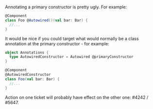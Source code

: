 Annotating a primary constructor is pretty ugly.  For example:
```scala
@Component
class Foo @Autowired()(val bar: Bar) {
  //...
}
```

It would be nice if you could target what would normally be a class annotation at the primary constructor - for example:
```scala
object Annotations {
  type AutowiredConstructor = Autowired @primaryConstructor
}

@Component
@AutowiredConstructor
class Foo(val bar: Bar) {
  //...
}
```
Action on one ticket will probably have effect on the other one: #4242 / #5647.

